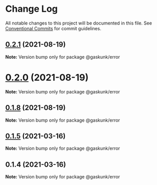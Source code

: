 # Change Log

All notable changes to this project will be documented in this file.
See [Conventional Commits](https://conventionalcommits.org) for commit guidelines.

## [0.2.1](https://github.com/shuta13/gaskunk/tree/main/packages/@gaskunk/error/compare/v0.2.0...v0.2.1) (2021-08-19)

**Note:** Version bump only for package @gaskunk/error





# [0.2.0](https://github.com/shuta13/gaskunk/tree/main/packages/@gaskunk/error/compare/v0.1.8...v0.2.0) (2021-08-19)

**Note:** Version bump only for package @gaskunk/error





## [0.1.8](https://github.com/shuta13/gaskunk/tree/main/packages/@gaskunk/error/compare/v0.1.7...v0.1.8) (2021-08-19)

**Note:** Version bump only for package @gaskunk/error





## [0.1.5](https://github.com/shuta13/gaskunk/tree/main/packages/@gaskunk/error/compare/v0.1.4...v0.1.5) (2021-03-16)

**Note:** Version bump only for package @gaskunk/error





## 0.1.4 (2021-03-16)

**Note:** Version bump only for package @gaskunk/error

